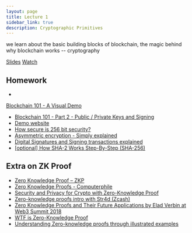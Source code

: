```yaml
---
layout: page
title: Lecture 1
sidebar_link: true
description: Cryptographic Primitives 
---
```



<p class="message">
  we learn about the basic building blocks of blockchain, the magic behind why blockchain works -- cryptography
</p>

<a href="lectures/TIBA_ItB_f20_lec1_a.pdf">Slides</a>
<a href="https://youtu.be/RGPubwEVzkQ">Watch</a>


## Homework
* <a href="https://www.youtube.com/watch?v=_160oMzblY8&feature=emb_title">
Blockchain 101 - A Visual Demo </a>
* <a href="https://www.youtube.com/watch?v=xIDL_akeras&feature=emb_title">Blockchain 101 - Part 2 - Public / Private Keys and Signing</a>
* <a href="https://andersbrownworth.com/blockchain/hash">Demo website</a>
* <a href="https://www.youtube.com/watch?v=S9JGmA5_unY">How secure is 256 bit security?</a>
* <a href="https://www.youtube.com/watch?v=AQDCe585Lnc&vl=en">Asymmetric encryption - Simply explained</a>
* <a href="https://www.youtube.com/watch?v=9AAhVMdh6yM">Digital Signatures and Signing transactions explained</a>
* <a href="https://qvault.io/2020/07/08/how-sha-2-works-step-by-step-sha-256/">[optional] How SHA-2 Works Step-By-Step (SHA-256)</a>


## Extra on ZK Proof
* <a href="https://www.youtube.com/watch?v=OcmvMs4AMbM">Zero Knowledge Proof – ZKP</a>
* <a href="https://www.youtube.com/watch?v=HUs1bH85X9I">Zero Knowledge Proofs - Computerphile</a>
* <a href="https://www.youtube.com/watch?v=3NL0ThdvWMU">Security and Privacy for Crypto with Zero-Knowledge Proof</a>
* <a href="https://www.youtube.com/watch?v=Y9YgRDJAFEE">Zero-knowledge proofs intro with Str4d (Zcash)</a>
* <a href="https://www.youtube.com/watch?v=J3jKROwTPCs">Zero Knowledge Proofs and Their Future Applications by Elad Verbin at Web3 Summit 2018</a>
* <a href="https://hackernoon.com/wtf-is-zero-knowledge-proof-be5b49735f27">WTF is Zero-Knowledge Proof</a>
* <a href="https://blog.goodaudience.com/understanding-zero-knowledge-proofs-through-simple-examples-df673f796d99">Understanding Zero-knowledge proofs through illustrated examples</a>

